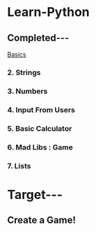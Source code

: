 # Learn-Python
## Completed---
 [Basics](https://github.com/AdityaPatil001/Learn-Python/tree/main/Basic)
 <h3>  2. Strings
 <h3>  3. Numbers
 <h3>  4. Input From Users
 <h3>  5. Basic Calculator
 <h3>  6. Mad Libs : Game
 <h3>  7. Lists
 <h3>

 <h1> Target---
 <h2> Create a Game!
